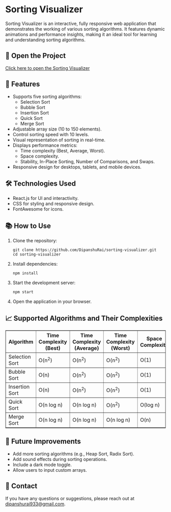 <!DOCTYPE html>
<html lang="en">
<head>
  <meta charset="UTF-8">
  <meta name="viewport" content="width=device-width, initial-scale=1.0">
</head>
<body>
  <h1>Sorting Visualizer</h1>
  <p>
    Sorting Visualizer is an interactive, fully responsive web application that demonstrates the working of various sorting algorithms.
    It features dynamic animations and performance insights, making it an ideal tool for learning and understanding sorting algorithms.
  </p>

  <h2>🔗 Open the Project</h2>
  <p>
    <a href="https://sorting-visualizer-5.vercel.app" target="_blank">Click here to open the Sorting Visualizer</a>
  </p>

  <h2>🚀 Features</h2>
  <ul>
    <li>Supports five sorting algorithms:
      <ul>
        <li>Selection Sort</li>
        <li>Bubble Sort</li>
        <li>Insertion Sort</li>
        <li>Quick Sort</li>
        <li>Merge Sort</li>
      </ul>
    </li>
    <li>Adjustable array size (10 to 150 elements).</li>
    <li>Control sorting speed with 10 levels.</li>
    <li>Visual representation of sorting in real-time.</li>
    <li>Displays performance metrics:
      <ul>
        <li>Time complexity (Best, Average, Worst).</li>
        <li>Space complexity.</li>
        <li>Stability, In-Place Sorting, Number of Comparisons, and Swaps.</li>
      </ul>
    </li>
    <li>Responsive design for desktops, tablets, and mobile devices.</li>
  </ul>

  <h2>🛠️ Technologies Used</h2>
  <ul>
    <li>React.js for UI and interactivity.</li>
    <li>CSS for styling and responsive design.</li>
    <li>FontAwesome for icons.</li>
  </ul>

  <h2>📚 How to Use</h2>
  <ol>
    <li>Clone the repository:
      <pre><code>git clone https://github.com/DipanshuRai/sorting-visualizer.git
cd sorting-visualizer</code></pre>
    </li>
    <li>Install dependencies:
      <pre><code>npm install</code></pre>
    </li>
    <li>Start the development server:
      <pre><code>npm start</code></pre>
    </li>
    <li>Open the application in your browser.</li>
  </ol>

  <h2>📈 Supported Algorithms and Their Complexities</h2>
  <table border="1">
    <thead>
      <tr>
        <th>Algorithm</th>
        <th>Time Complexity (Best)</th>
        <th>Time Complexity (Average)</th>
        <th>Time Complexity (Worst)</th>
        <th>Space Complexity</th>
        <th>Stable?</th>
      </tr>
    </thead>
    <tbody>
      <tr>
        <td>Selection Sort</td>
        <td>O(n<sup>2</sup>)</td>
        <td>O(n<sup>2</sup>)</td>
        <td>O(n<sup>2</sup>)</td>
        <td>O(1)</td>
        <td>No</td>
      </tr>
      <tr>
        <td>Bubble Sort</td>
        <td>O(n)</td>
        <td>O(n<sup>2</sup>)</td>
        <td>O(n<sup>2</sup>)</td>
        <td>O(1)</td>
        <td>Yes</td>
      </tr>
      <tr>
        <td>Insertion Sort</td>
        <td>O(n)</td>
        <td>O(n<sup>2</sup>)</td>
        <td>O(n<sup>2</sup>)</td>
        <td>O(1)</td>
        <td>Yes</td>
      </tr>
      <tr>
        <td>Quick Sort</td>
        <td>O(n log n)</td>
        <td>O(n log n)</td>
        <td>O(n<sup>2</sup>)</td>
        <td>O(log n)</td>
        <td>No</td>
      </tr>
      <tr>
        <td>Merge Sort</td>
        <td>O(n log n)</td>
        <td>O(n log n)</td>
        <td>O(n log n)</td>
        <td>O(n)</td>
        <td>Yes</td>
      </tr>
    </tbody>
  </table>

  <h2>🎨 Future Improvements</h2>
  <ul>
    <li>Add more sorting algorithms (e.g., Heap Sort, Radix Sort).</li>
    <li>Add sound effects during sorting operations.</li>
    <li>Include a dark mode toggle.</li>
    <li>Allow users to input custom arrays.</li>
  </ul>

  <h2>📧 Contact</h2>
  <p>If you have any questions or suggestions, please reach out at <a href="mailto:dipanshurai933@gmail.com">dipanshurai933@gmail.com</a>.</p>
</body>
</html>
